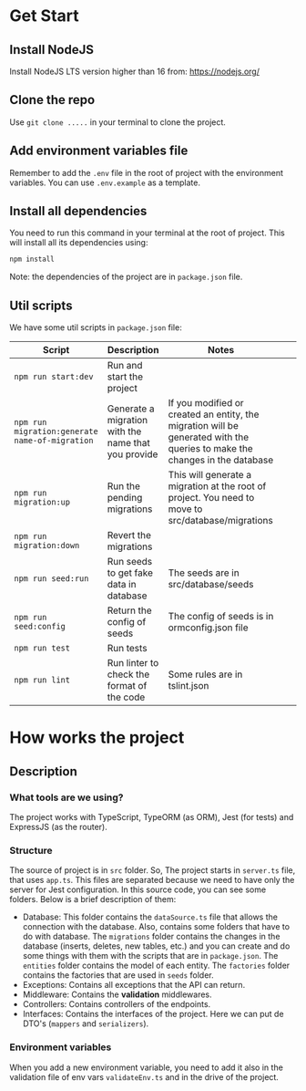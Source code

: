# Get Start

## Install NodeJS

Install NodeJS LTS version higher than 16 from: https://nodejs.org/

## Clone the repo

Use `git clone .....` in your terminal to clone the project.

## Add environment variables file

Remember to add the `.env` file in the root of project with the environment variables. You can use `.env.example` as a template.

## Install all dependencies

You need to run this command in your terminal at the root of project. This will install all its dependencies using:

```bash
npm install
```

Note: the dependencies of the project are in `package.json` file.

## Util scripts

We have some util scripts in `package.json` file:

| Script                                         | Description                                         | Notes                                                                                                                      |     |     |
| ---------------------------------------------- | --------------------------------------------------- | -------------------------------------------------------------------------------------------------------------------------- | --- | --- |
| `npm run start:dev`                            | Run and start the project                           |                                                                                                                            |     |     |
| `npm run migration:generate name-of-migration` | Generate a migration with the name that you provide | If you modified or created an entity, the migration will be generated with the queries to make the changes in the database |     |     |
| `npm run migration:up`                         | Run the pending migrations                          | This will generate a migration at the root of project. You need to move to src/database/migrations                         |     |     |
| `npm run migration:down`                       | Revert the migrations                               |                                                                                                                            |     |     |
| `npm run seed:run`                             | Run seeds to get fake data in database              | The seeds are in src/database/seeds                                                                                        |     |     |
| `npm run seed:config`                          | Return the config of seeds                          | The config of seeds is in ormconfig.json file                                                                              |     |     |
| `npm run test`                                 | Run tests                                           |                                                                                                                            |     |     |
| `npm run lint`                                 | Run linter to check the format of the code          | Some rules are in tslint.json                                                                                              |     |     |

# How works the project

## Description

### What tools are we using?

The project works with TypeScript, TypeORM (as ORM), Jest (for tests) and ExpressJS (as the router).

### Structure

The source of project is in `src` folder. So, The project starts in `server.ts` file, that uses `app.ts`. This files are separated because we need to have only the server for Jest configuration.
In this source code, you can see some folders. Below is a brief description of them:

- Database: This folder contains the `dataSource.ts` file that allows the connection with the database. Also, contains some folders that have to do with database. The `migrations` folder contains the changes in the database (inserts, deletes, new tables, etc.) and you can create and do some things with them with the scripts that are in `package.json`. The `entities` folder contains the model of each entity. The `factories` folder contains the factories that are used in `seeds` folder.
- Exceptions: Contains all exceptions that the API can return.
- Middleware: Contains the **validation** middlewares.
- Controllers: Contains controllers of the endpoints.
- Interfaces: Contains the interfaces of the project. Here we can put de DTO's (`mappers` and `serializers`).

### Environment variables

When you add a new environment variable, you need to add it also in the validation file of env vars `validateEnv.ts` and in the drive of the project.
